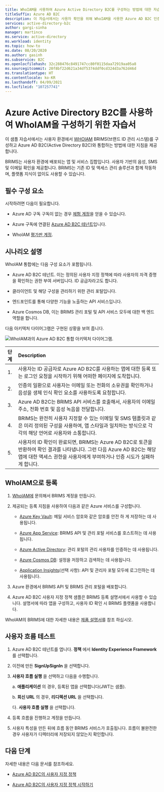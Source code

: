 ```yaml
---
title: WhoIAM을 사용하여 Azure Active Directory B2C를 구성하는 방법에 대한 자습서
titleSuffix: Azure AD B2C
description: 이 자습서에서는 사용자 확인을 위해 WhoIAM을 사용한 Azure AD B2C 인증 통합 방법을 알아봅니다.
services: active-directory-b2c
author: gargi-sinha
manager: martinco
ms.service: active-directory
ms.workload: identity
ms.topic: how-to
ms.date: 08/20/2020
ms.author: gasinh
ms.subservice: B2C
ms.openlocfilehash: 32c288476c8491747cc80f0115daa72919aa05a8
ms.sourcegitcommit: 20f8bf22d621a34df5374ddf0cd324d3a762d46d
ms.translationtype: HT
ms.contentlocale: ko-KR
ms.lasthandoff: 04/09/2021
ms.locfileid: "107257741"
---
```

# <a name="tutorial-for-configuring-whoiam-with-azure-active-directory-b2c"></a>Azure Active Directory B2C를 사용하여 WhoIAM을 구성하기 위한 자습서

이 샘플 자습서에서는 사용자 환경에서 [WHOIAM](https://www.whoiam.ai/brims/) BRIMS(브랜드 ID 관리 시스템)를 구성하고 Azure AD B2C(Active Directory B2C)와 통합하는 방법에 대한 지침을 제공합니다.

BRIMS는 사용자 환경에 배포되는 앱 및 서비스 집합입니다. 사용자 기반의 음성, SMS 및 이메일 확인을 제공합니다. BRIMS는 기존 ID 및 액세스 관리 솔루션과 함께 작동하며, 플랫폼 지식이 없이도 사용할 수 있습니다.

## <a name="prerequisites"></a>필수 구성 요소

시작하려면 다음이 필요합니다.

- Azure AD 구독 구독이 없는 경우 [체험 계정](https://azure.microsoft.com/free/)을 얻을 수 있습니다.

- Azure 구독에 연결된 [Azure AD B2C 테넌트](./tutorial-create-tenant.md)입니다.

- WhoIAM [평가판 계정](https://www.whoiam.ai/contact-us/).

## <a name="scenario-description"></a>시나리오 설명

WhoIAM 통합에는 다음 구성 요소가 포함됩니다.

- Azure AD B2C 테넌트. 이는 정의된 사용자 지정 정책에 따라 사용자의 자격 증명을 확인하는 권한 부여 서버입니다. ID 공급자라고도 합니다.

- 클라이언트 및 해당 구성을 관리하기 위한 관리 포털입니다.

- 엔드포인트를 통해 다양한 기능을 노출하는 API 서비스입니다.  

- Azure Cosmos DB, 이는 BRIMS 관리 포털 및 API 서비스 모두에 대한 백 엔드 역할을 합니다.

다음 아키텍처 다이어그램은 구현된 상황을 보여 줍니다.

![WhoIAM과의 Azure AD B2C 통합 아키텍처 다이어그램.](media/partner-whoiam/whoiam-architecture-diagram.png)

|단계 | Description |
|:-----| :-----------|
| 1. | 사용자는 ID 공급자로 Azure AD B2C를 사용하는 앱에 대한 등록 또는 로그인 요청을 시작하기 위해 어떠한 페이지에 도착합니다.
| 2. | 인증의 일환으로 사용자는 이메일 또는 전화의 소유권을 확인하거나 음성을 생체 인식 확인 요소를 사용하도록 요청합니다.  
| 3. | Azure AD B2C는 BRIMS API 서비스를 호출해서, 사용자의 이메일 주소, 전화 번호 및 음성 녹음을 전달합니다.
| 4. | BRIMS는 완전히 사용자 지정할 수 있는 이메일 및 SMS 템플릿과 같은 미리 정의된 구성을 사용하여, 앱 스타일과 일치하는 방식으로 각각의 해당 언어로 사용자와 소통합니다.
| 5. | 사용자의 ID 확인이 완료되면, BRIMS는 Azure AD B2C로 토큰을 반환하여 확인 결과를 나타냅니다. 그런 다음 Azure AD B2C는 해당 앱에 대한 액세스 권한을 사용자에게 부여하거나 인증 시도가 실패하게 합니다.  

## <a name="sign-up-with-whoiam"></a>WhoIAM으로 등록

1. [WhoIAM에](https://www.whoiam.ai/contact-us/) 문의해서 BRIMS 계정을 만듭니다.

2. 제공되는 등록 지침을 사용하여 다음과 같은 Azure 서비스를 구성합니다.

    - [Azure Key Vault](https://azure.microsoft.com/services/key-vault/): 메일 서비스 암호와 같은 암호를 안전 하 게 저장하는 데 사용됩니다.

    - [Azure App Service](https://azure.microsoft.com/services/app-service/): BRIMS API 및 관리 포털 서비스를 호스트하는 데 사용됩니다.

    - [Azure Active Directory](https://azure.microsoft.com/services/active-directory/): 관리 포털의 관리 사용자를 인증하는 데 사용됩니다.

    - [Azure Cosmos DB](https://azure.microsoft.com/services/cosmos-db/): 설정을 저장하고 검색하는 데 사용됩니다.

    - [Application Insights](../azure-monitor/app/app-insights-overview.md)(선택 사항): API 및 관리자 포털 모두에 로그인하는 데 사용됩니다.

3. Azure 환경에서 BRIMS API 및 BRIMS 관리 포털을 배포합니다.

4. Azure AD B2C 사용자 지정 정책 샘플은 BRIMS 등록 설명서에서 사용할 수 있습니다. 설명서에 따라 앱을 구성하고, 사용자 ID 확인 시 BRIMS 플랫폼을 사용합니다.  

WhoIAM의 BRIMS에 대한 자세한 내용은 [제품 설명서](https://www.whoiam.ai/brims/)를 참조 하십시오.

## <a name="test-the-user-flow"></a>사용자 흐름 테스트

1. Azure AD B2C 테넌트를 엽니다. **정책** 에서 **Identity Experience Framework** 를 선택합니다.

2. 이전에 만든 **SignUpSignIn** 을 선택합니다.

3. **사용자 흐름 실행** 을 선택하고 다음을 수행합니다.

   a. **애플리케이션** 의 경우, 등록된 앱을 선택합니다(JWT는 샘플).

   b. **회신 URL** 의 경우, **리디렉션 URL** 을 선택합니다.

   다. **사용자 흐름 실행** 을 선택합니다.

4. 등록 흐름을 진행하고 계정을 만듭니다.

5. 사용자 특성을 만든 뒤에 흐름 동안 BRIMS 서비스가 호출됩니다. 흐름이 불완전한 경우 사용자가 디렉터리에 저장되지 않았는지 확인합니다.

## <a name="next-steps"></a>다음 단계

자세한 내용은 다음 문서를 참조하세요.

- [Azure AD B2C의 사용자 지정 정책](./custom-policy-overview.md)

- [Azure AD B2C의 사용자 지정 정책 시작하기](tutorial-create-user-flows.md?pivots=b2c-custom-policy)